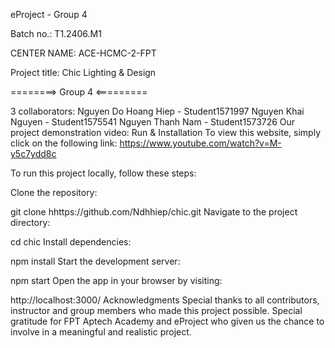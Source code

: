 eProject - Group 4

Batch no.: T1.2406.M1

CENTER NAME: ACE-HCMC-2-FPT

Project title: Chic Lighting & Design

========> Group 4 <=========

3 collaborators:
      Nguyen Do Hoang Hiep - Student1571997
      Nguyen Khai Nguyen   - Student1575541
      Nguyen Thanh Nam	   - Student1573726
Our project demonstration video:
Run & Installation
To view this website, simply click on the following link: https://www.youtube.com/watch?v=M-y5c7ydd8c

To run this project locally, follow these steps:

Clone the repository:

git clone hhttps://github.com/Ndhhiep/chic.git
Navigate to the project directory:

cd chic
Install dependencies:

npm install
Start the development server:

npm start
Open the app in your browser by visiting:

http://localhost:3000/
Acknowledgments
Special thanks to all contributors, instructor and group members who made this project possible.
Special gratitude for FPT Aptech Academy and eProject who given us the chance to involve in a meaningful and realistic project.
